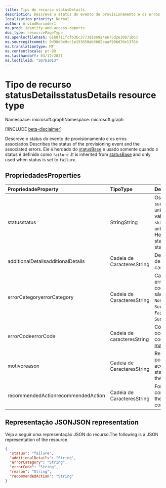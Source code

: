 ```yaml
---
title: Tipo de recurso statusDetails
description: Descreve o status do evento de provisionamento e os erros associados.
localization_priority: Normal
author: ArvindHarinder1
ms.prod: identity-and-access-reports
doc_type: resourcePageType
ms.openlocfilehash: 61b0f11fcfb36c3773d196924e675d2e10871b63
ms.sourcegitcommit: 9d98d9e9cc1e193850ab9b82aaaf906d70e1378b
ms.translationtype: MT
ms.contentlocale: pt-BR
ms.lasthandoff: 03/12/2021
ms.locfileid: "50761013"
---
```

# <a name="statusdetails-resource-type"></a><span data-ttu-id="123fe-103">Tipo de recurso statusDetails</span><span class="sxs-lookup"><span data-stu-id="123fe-103">statusDetails resource type</span></span>

<span data-ttu-id="123fe-104">Namespace: microsoft.graph</span><span class="sxs-lookup"><span data-stu-id="123fe-104">Namespace: microsoft.graph</span></span>

[!INCLUDE [beta-disclaimer](../../includes/beta-disclaimer.md)]

<span data-ttu-id="123fe-105">Descreve o status do evento de provisionamento e os erros associados.</span><span class="sxs-lookup"><span data-stu-id="123fe-105">Describes the status of the provisioning event and the associated errors.</span></span> <span data-ttu-id="123fe-106">Ele é herdado do [statusBase](/graph/api/resources/statusbase) e usado somente quando o status é definido como `failure` .</span><span class="sxs-lookup"><span data-stu-id="123fe-106">It is inherited from [statusBase](/graph/api/resources/statusbase) and only used when status is set to `failure`.</span></span>  

## <a name="properties"></a><span data-ttu-id="123fe-107">Propriedades</span><span class="sxs-lookup"><span data-stu-id="123fe-107">Properties</span></span>

| <span data-ttu-id="123fe-108">Propriedade</span><span class="sxs-lookup"><span data-stu-id="123fe-108">Property</span></span>     | <span data-ttu-id="123fe-109">Tipo</span><span class="sxs-lookup"><span data-stu-id="123fe-109">Type</span></span>        | <span data-ttu-id="123fe-110">Descrição</span><span class="sxs-lookup"><span data-stu-id="123fe-110">Description</span></span> |
|:-------------|:------------|:------------|
|<span data-ttu-id="123fe-111">status</span><span class="sxs-lookup"><span data-stu-id="123fe-111">status</span></span>|<span data-ttu-id="123fe-112">String</span><span class="sxs-lookup"><span data-stu-id="123fe-112">String</span></span>|<span data-ttu-id="123fe-113">Os valores possíveis são: `success`, `failure`, `skipped`, `unknownFutureValue`.</span><span class="sxs-lookup"><span data-stu-id="123fe-113">Possible values are: `success`, `failure`, `skipped`, `unknownFutureValue`.</span></span> <span data-ttu-id="123fe-114">Herdado do statusBase.</span><span class="sxs-lookup"><span data-stu-id="123fe-114">Inherited from statusBase.</span></span>|
|<span data-ttu-id="123fe-115">additionalDetails</span><span class="sxs-lookup"><span data-stu-id="123fe-115">additionalDetails</span></span>|<span data-ttu-id="123fe-116">Cadeia de Caracteres</span><span class="sxs-lookup"><span data-stu-id="123fe-116">String</span></span>|<span data-ttu-id="123fe-117">Detalhes adicionais em caso de erro.</span><span class="sxs-lookup"><span data-stu-id="123fe-117">Additional details in case of error.</span></span>|
|<span data-ttu-id="123fe-118">errorCategory</span><span class="sxs-lookup"><span data-stu-id="123fe-118">errorCategory</span></span>|<span data-ttu-id="123fe-119">Cadeia de Caracteres</span><span class="sxs-lookup"><span data-stu-id="123fe-119">String</span></span>|<span data-ttu-id="123fe-120">Categoriza o código de erro.</span><span class="sxs-lookup"><span data-stu-id="123fe-120">Categorizes the error code.</span></span> <span data-ttu-id="123fe-121">Os valores possíveis são `Failure`, `NonServiceFailure`, `Success`.</span><span class="sxs-lookup"><span data-stu-id="123fe-121">Possible values are `Failure`, `NonServiceFailure`, `Success`.</span></span>|
|<span data-ttu-id="123fe-122">errorCode</span><span class="sxs-lookup"><span data-stu-id="123fe-122">errorCode</span></span>|<span data-ttu-id="123fe-123">Cadeia de caracteres</span><span class="sxs-lookup"><span data-stu-id="123fe-123">String</span></span>|<span data-ttu-id="123fe-124">Código de erro exclusivo se ocorrer algum.</span><span class="sxs-lookup"><span data-stu-id="123fe-124">Unique error code if any occurred.</span></span> [<span data-ttu-id="123fe-125">Saiba mais</span><span class="sxs-lookup"><span data-stu-id="123fe-125">Learn more</span></span>](https://docs.microsoft.com/azure/active-directory/reports-monitoring/concept-provisioning-logs#error-codes)|
|<span data-ttu-id="123fe-126">motivo</span><span class="sxs-lookup"><span data-stu-id="123fe-126">reason</span></span>|<span data-ttu-id="123fe-127">Cadeia de Caracteres</span><span class="sxs-lookup"><span data-stu-id="123fe-127">String</span></span>|<span data-ttu-id="123fe-128">Resume o status e descreve por que o status aconteceu.</span><span class="sxs-lookup"><span data-stu-id="123fe-128">Summarizes the status and describes why the status happened.</span></span>|
|<span data-ttu-id="123fe-129">recommendedAction</span><span class="sxs-lookup"><span data-stu-id="123fe-129">recommendedAction</span></span>|<span data-ttu-id="123fe-130">Cadeia de Caracteres</span><span class="sxs-lookup"><span data-stu-id="123fe-130">String</span></span>|<span data-ttu-id="123fe-131">Fornece a resolução do erro correspondente.</span><span class="sxs-lookup"><span data-stu-id="123fe-131">Provides the resolution for the corresponding error.</span></span>|

## <a name="json-representation"></a><span data-ttu-id="123fe-132">Representação JSON</span><span class="sxs-lookup"><span data-stu-id="123fe-132">JSON representation</span></span>

<span data-ttu-id="123fe-133">Veja a seguir uma representação JSON do recurso.</span><span class="sxs-lookup"><span data-stu-id="123fe-133">The following is a JSON representation of the resource.</span></span>

<!-- {
  "blockType": "resource",
  "optionalProperties": [

  ],
  "@odata.type": "microsoft.graph.statusDetails",
  "baseType": "microsoft.graph.statusBase"
}-->

```json
{
  "status": "failure",
  "additionalDetails": "String",
  "errorCategory": "String",
  "errorCode": "String",
  "reason": "String",
  "recommendedAction": "String"
}
```

<!-- uuid: 16cd6b66-4b1a-43a1-adaf-3a886856ed98
2019-02-04 14:57:30 UTC -->
<!-- {
  "type": "#page.annotation",
  "description": "statusDetails resource",
  "keywords": "",
  "section": "documentation",
  "tocPath": ""
}-->


